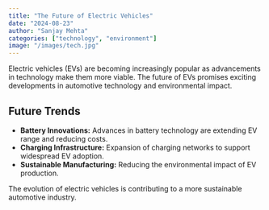 ```yaml
---
title: "The Future of Electric Vehicles"
date: "2024-08-23"
author: "Sanjay Mehta"
categories: ["technology", "environment"]
image: "/images/tech.jpg"
---
```


Electric vehicles (EVs) are becoming increasingly popular as advancements in technology make them more viable. The future of EVs promises exciting developments in automotive technology and environmental impact.

## Future Trends

- **Battery Innovations:** Advances in battery technology are extending EV range and reducing costs.
- **Charging Infrastructure:** Expansion of charging networks to support widespread EV adoption.
- **Sustainable Manufacturing:** Reducing the environmental impact of EV production.

The evolution of electric vehicles is contributing to a more sustainable automotive industry.
